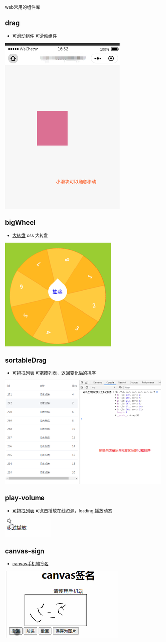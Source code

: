 web常用的组件库

## drag
- [可滑动组件](./drag/index.html)
可滑动组件

![](./drag/drag.png)

## bigWheel
- [大转盘](./bigWheel/index.html)
css 大转盘

![](./bigWheel/wheel.png)
## sortableDrag
- [可拖拽列表](./sortableDrag/index.html)
可拖拽列表，返回变化后的排序

![](./sortableDrag/sortable.png)
## play-volume
- [可拖拽列表](./play-volume/index.html)
  可点击播放在线资源，loading,播放动态

![](./play-volume/play-tts-mp3.gif)
## canvas-sign
- [canvas手机端签名](./canvas-sign/index.html)
  

![](./canvas-sign/canvas.gif)
